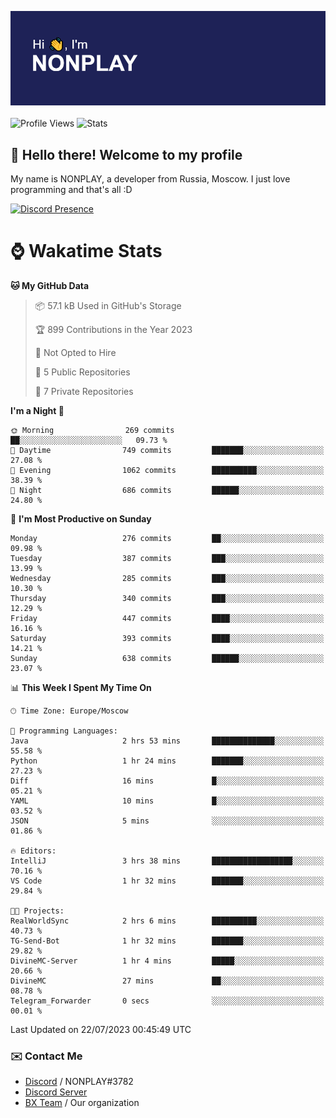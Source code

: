 ![Discord Presence](./header.png)
<br></br>
![Profile Views](https://komarev.com/ghpvc/?username=NONPLAYT&color=blue&style=for-the-badge)
![Stats](https://img.shields.io/badge/0%25-OPTIMIZED-orange?style=for-the-badge)


## :wave: Hello there! Welcome to my profile

My name is NONPLAY, a developer from Russia, Moscow. I just love programming and that's all :D

[![Discord Presence](https://lanyard.cnrad.dev/api/597087584090587177?showDisplayName=true)](https://discord.com/users/597087584090587177) 

# ⌚ Wakatime Stats

<!--START_SECTION:waka-->
**🐱 My GitHub Data** 

> 📦 57.1 kB Used in GitHub's Storage 
 > 
> 🏆 899 Contributions in the Year 2023
 > 
> 🚫 Not Opted to Hire
 > 
> 📜 5 Public Repositories 
 > 
> 🔑 7 Private Repositories 
 > 
**I'm a Night 🦉** 

```text
🌞 Morning                269 commits         ██░░░░░░░░░░░░░░░░░░░░░░░   09.73 % 
🌆 Daytime                749 commits         ███████░░░░░░░░░░░░░░░░░░   27.08 % 
🌃 Evening                1062 commits        ██████████░░░░░░░░░░░░░░░   38.39 % 
🌙 Night                  686 commits         ██████░░░░░░░░░░░░░░░░░░░   24.80 % 
```
📅 **I'm Most Productive on Sunday** 

```text
Monday                   276 commits         ██░░░░░░░░░░░░░░░░░░░░░░░   09.98 % 
Tuesday                  387 commits         ███░░░░░░░░░░░░░░░░░░░░░░   13.99 % 
Wednesday                285 commits         ███░░░░░░░░░░░░░░░░░░░░░░   10.30 % 
Thursday                 340 commits         ███░░░░░░░░░░░░░░░░░░░░░░   12.29 % 
Friday                   447 commits         ████░░░░░░░░░░░░░░░░░░░░░   16.16 % 
Saturday                 393 commits         ████░░░░░░░░░░░░░░░░░░░░░   14.21 % 
Sunday                   638 commits         ██████░░░░░░░░░░░░░░░░░░░   23.07 % 
```


📊 **This Week I Spent My Time On** 

```text
🕑︎ Time Zone: Europe/Moscow

💬 Programming Languages: 
Java                     2 hrs 53 mins       ██████████████░░░░░░░░░░░   55.58 % 
Python                   1 hr 24 mins        ███████░░░░░░░░░░░░░░░░░░   27.23 % 
Diff                     16 mins             █░░░░░░░░░░░░░░░░░░░░░░░░   05.21 % 
YAML                     10 mins             █░░░░░░░░░░░░░░░░░░░░░░░░   03.52 % 
JSON                     5 mins              ░░░░░░░░░░░░░░░░░░░░░░░░░   01.86 % 

🔥 Editors: 
IntelliJ                 3 hrs 38 mins       ██████████████████░░░░░░░   70.16 % 
VS Code                  1 hr 32 mins        ███████░░░░░░░░░░░░░░░░░░   29.84 % 

🐱‍💻 Projects: 
RealWorldSync            2 hrs 6 mins        ██████████░░░░░░░░░░░░░░░   40.73 % 
TG-Send-Bot              1 hr 32 mins        ███████░░░░░░░░░░░░░░░░░░   29.82 % 
DivineMC-Server          1 hr 4 mins         █████░░░░░░░░░░░░░░░░░░░░   20.66 % 
DivineMC                 27 mins             ██░░░░░░░░░░░░░░░░░░░░░░░   08.78 % 
Telegram_Forwarder       0 secs              ░░░░░░░░░░░░░░░░░░░░░░░░░   00.01 % 
```


 Last Updated on 22/07/2023 00:45:49 UTC
<!--END_SECTION:waka-->

### ✉️ Contact Me

- [Discord](https://discord.com/users/597087584090587177) / NONPLAY#3782
- [Discord Server](https://discord.gg/p7cxhw7E2M)
- [BX Team](https://github.com/BX-Team) / Our organization
